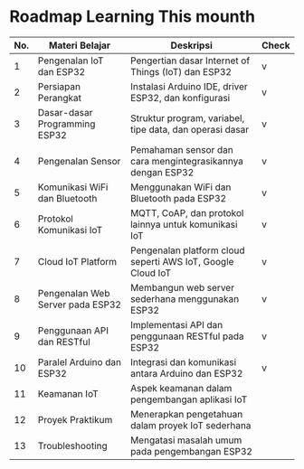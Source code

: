 
# Roadmap Learning This mounth

| No. | Materi Belajar                 | Deskripsi                                          | Check |
| --- | ------------------------------ | -------------------------------------------------- | ------ |
| 1   | Pengenalan IoT dan ESP32       | Pengertian dasar Internet of Things (IoT) dan ESP32 |    v    |
| 2   | Persiapan Perangkat            | Instalasi Arduino IDE, driver ESP32, dan konfigurasi |   v     |
| 3   | Dasar-dasar Programming ESP32  | Struktur program, variabel, tipe data, dan operasi dasar |    v    |
| 4   | Pengenalan Sensor              | Pemahaman sensor dan cara mengintegrasikannya dengan ESP32 |    v    |
| 5   | Komunikasi WiFi dan Bluetooth  | Menggunakan WiFi dan Bluetooth pada ESP32          |    v    |
| 6   | Protokol Komunikasi IoT        | MQTT, CoAP, dan protokol lainnya untuk komunikasi IoT |    v    |
| 7   | Cloud IoT Platform             | Pengenalan platform cloud seperti AWS IoT, Google Cloud IoT |    v    |
| 8   | Pengenalan Web Server pada ESP32 | Membangun web server sederhana menggunakan ESP32  |   v     |
| 9   | Penggunaan API dan RESTful     | Implementasi API dan penggunaan RESTful pada ESP32 |     v   |
| 10  | Paralel Arduino dan ESP32      | Integrasi dan komunikasi antara Arduino dan ESP32  |    v    |
| 11  | Keamanan IoT                   | Aspek keamanan dalam pengembangan aplikasi IoT     |        |
| 12  | Proyek Praktikum               | Menerapkan pengetahuan dalam proyek IoT sederhana   |        |
| 13  | Troubleshooting                | Mengatasi masalah umum pada pengembangan ESP32     |        |

